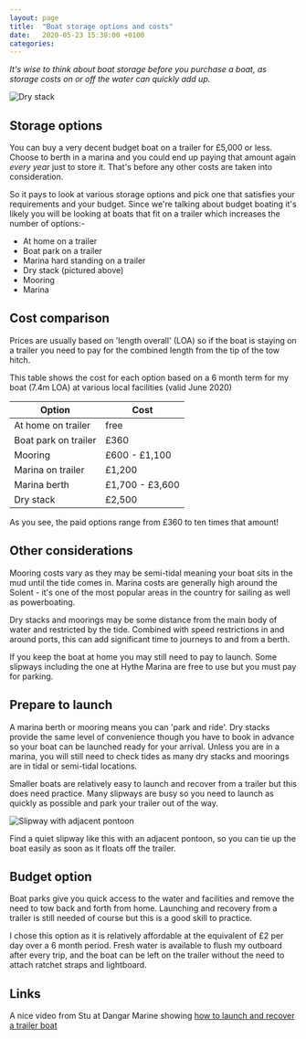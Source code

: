 ```yaml
---
layout: page
title:  "Boat storage options and costs"
date:   2020-05-23 15:38:00 +0100
categories:
---
```

*It's wise to think about boat storage before you purchase a boat, as storage costs on or off the water can quickly add up.*

![Dry stack]({{site.baseurl}}/images/stack.png)

## Storage options
You can buy a very decent budget boat on a trailer for £5,000 or less. Choose to berth in a marina and you could end up paying that amount again *every year* just to store it. That's before any other costs are taken into consideration.

So it pays to look at various storage options and pick one that satisfies your requirements and your budget. Since we're talking about budget boating it's likely you will be looking at boats that fit on a trailer which increases the number of options:-

- At home on a trailer
- Boat park on a trailer
- Marina hard standing on a trailer
- Dry stack (pictured above)
- Mooring
- Marina

## Cost comparison
Prices are usually based on 'length overall' (LOA) so if the boat is staying on a trailer you need to pay for the combined length from the tip of the tow hitch.

This table shows the cost for each option based on a 6 month term for my boat (7.4m LOA) at various local facilities (valid June 2020)

| Option | Cost |
| ----- | ----- |
| At home on trailer | free |
| Boat park on trailer | £360 |
| Mooring | £600 - £1,100 |
| Marina on trailer | £1,200 |
| Marina berth | £1,700 - £3,600 |
| Dry stack | £2,500 |

As you see, the paid options range from £360 to ten times that amount!

## Other considerations
Mooring costs vary as they may be semi-tidal meaning your boat sits in the mud until the tide comes in. Marina costs are generally high around the Solent - it's one of the most popular areas in the country for sailing as well as powerboating.

Dry stacks and moorings may be some distance from the main body of water and restricted by the tide. Combined with speed restrictions in and around ports, this can add significant time to journeys to and from a berth.

If you keep the boat at home you may still need to pay to launch. Some slipways including the one at Hythe Marina are free to use but you must pay for parking.

## Prepare to launch
A marina berth or mooring means you can 'park and ride'. Dry stacks provide the same level of convenience though you have to book in advance so your boat can be launched ready for your arrival. Unless you are in a marina, you will still need to check tides as many dry stacks and moorings are in tidal or semi-tidal locations.

Smaller boats are relatively easy to launch and recover from a trailer but this does need practice. Many slipways are busy so you need to launch as quickly as possible and park your trailer out of the way.

![Slipway with adjacent pontoon]({{site.baseurl}}/images/slipway.jpg)

Find a quiet slipway like this with an adjacent pontoon, so you can tie up the boat easily as soon as it floats off the trailer.

## Budget option
Boat parks give you quick access to the water and facilities and remove the need to tow back and forth from home. Launching and recovery from a trailer is still needed of course but this is a good skill to practice.

I chose this option as it is relatively affordable at the equivalent of £2 per day over a 6 month period. Fresh water is available to flush my outboard after every trip, and the boat can be left on the trailer without the need to attach ratchet straps and lightboard.

## Links
A nice video from Stu at Dangar Marine showing [how to launch and recover a trailer boat](
https://www.youtube.com/watch?v=svFJeG6BqLo)
